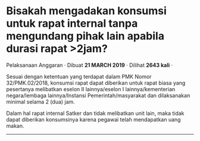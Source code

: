 Bisakah mengadakan konsumsi untuk rapat internal tanpa mengundang pihak lain apabila durasi rapat &gt;2jam?
===========================================================================================================

Pelaksanaan Anggaran · Dibuat **21 MARCH 2019** · Dilihat **2643 kali** ·

Sesuai dengan ketentuan yang terdapat dalam PMK Nomor 32/PMK.02/2018, konsumsi rapat dapat diberikan untuk rapat biasa yang pesertanya melibatkan eselon II lainnya/eselon I lainnya/kementerian negara/lembaga lainnya/Instansi Pemerintah/masyarakat dan dilaksanakan minimal selama 2 (dua) jam.  

Dalam hal rapat internal Satker dan tidak melibatkan unit lain, maka tidak dapat diberikan konsumsinya karena pegawai telah mendapatkan uang makan.

  

  
  
  

* * *